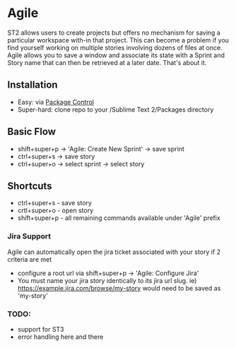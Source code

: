 Agile
======
ST2 allows users to create projects but offers no mechanism for saving a particular workspace with-in that project.  This can become a problem if you find yourself working on multiple stories involving dozens of files at once.  Agile allows you to save a window and associate its state with a Sprint and Story name that can then be retrieved at a later date.  That's about it.

Installation
----------
- Easy: via [Package Control](http://wbond.net/sublime_packages/package_control) 
- Super-hard: clone repo to your /Sublime Text 2/Packages directory

Basic Flow
----------
- shift+super+p -> 'Agile: Create New Sprint' -> save sprint
- ctrl+super+s -> save story
- ctrl+super+o -> select sprint -> select story

Shortcuts
----------
- ctrl+super+s - save story
- crtl+super+o - open story
- shift+super+p - all remaining commands available under 'Agile' prefix

### Jira Support
Agile can automatically open the jira ticket associated with your story if 2 criteria are met
- configure a root url via shift+super+p -> 'Agile: Configure Jira'
- You must name your jira story identically to its jira url slug.  ie) https://example.jira.com/browse/my-story would need to be saved as 'my-story'

### TODO:
- support for ST3
- error handling here and there